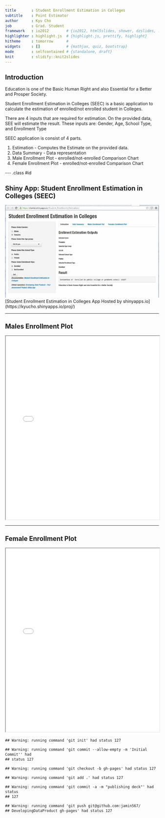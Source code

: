 ```yaml
---
title       : Student Enrollment Estimation in Colleges
subtitle    : Point Estimator
author      : Kyu Cho
job         : Grad. Student
framework   : io2012        # {io2012, html5slides, shower, dzslides, ...}
highlighter : highlight.js  # {highlight.js, prettify, highlight}
hitheme     : tomorrow      # 
widgets     : []            # {mathjax, quiz, bootstrap}
mode        : selfcontained # {standalone, draft}
knit        : slidify::knit2slides
---
```


## Introduction

Education is one of the Basic Human Right and also Essential for a Better and Prosper Society.

Student Enrollment Estimation in Colleges (SEEC) is a basic application to calculate the estimation of enrolled/not enrolled student in Colleges.

There are 4 inputs that are required for estimation. On the provided data, SEE will estimate the result. These inputs are:
 Gender, Age, School Type, and Enrollment Type


SEEC application is consist of 4 parts.

1. Estimation - Computes the Estimate on the provided data.
2. Data Summary - Data representation
3. Male Enrollment Plot - enrolled/not-enrolled Comparison Chart
4. Female Enrollment Plot - enrolled/not-enrolled Comparison Chart

--- .class #id 

##  Shiny App: Student Enrollment Estimation in Colleges (SEEC)

<div style='text-align: center;'>
    <img src='assets/img/Snap3.jpg' />
</div>   
[Student Enrollment Estimation in Colleges App Hosted by shinyapps.io](https://kyucho.shinyapps.io/proj/)  

---

## Males Enrollment Plot

<iframe src="assets/img/m1.html", width=100%, height=600></iframe>


---

## Female Enrollment Plot

<iframe src="assets/img/f1.html", width=100%, height=600></iframe>

```
## Warning: running command 'git init' had status 127
```

```
## Warning: running command 'git commit --allow-empty -m 'Initial Commit'' had
## status 127
```

```
## Warning: running command 'git checkout -b gh-pages' had status 127
```

```
## Warning: running command 'git add .' had status 127
```

```
## Warning: running command 'git commit -a -m "publishing deck"' had status
## 127
```

```
## Warning: running command 'git push git@github.com:jamin567/
## DevelopingDataProduct gh-pages' had status 127
```
